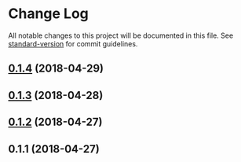 # Change Log

All notable changes to this project will be documented in this file. See [standard-version](https://github.com/conventional-changelog/standard-version) for commit guidelines.

<a name="0.1.4"></a>
## [0.1.4](https://github.com/nurdism/nuxtjs-electron/compare/v0.1.3...v0.1.4) (2018-04-29)



<a name="0.1.3"></a>
## [0.1.3](https://github.com/nurdism/nuxtjs-electron/compare/v0.1.2...v0.1.3) (2018-04-28)



<a name="0.1.2"></a>
## [0.1.2](https://github.com/nurdism/nuxtjs-electron/compare/v0.1.1...v0.1.2) (2018-04-27)



<a name="0.1.1"></a>
## 0.1.1 (2018-04-27)
